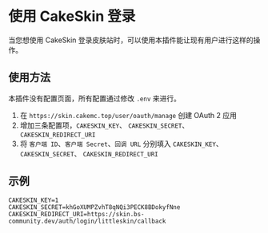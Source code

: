 # 使用 CakeSkin 登录
当您想使用 CakeSkin 登录皮肤站时，可以使用本插件能让现有用户进行这样的操作。

## 使用方法

本插件没有配置页面，所有配置通过修改 `.env` 来进行。

1. 在 `https://skin.cakemc.top/user/oauth/manage` 创建 OAuth 2 应用
2. 增加三条配置项，`CAKESKIN_KEY`、 `CAKESKIN_SECRET`、 `CAKESKIN_REDIRECT_URI`
3. 将 `客户端 ID`、`客户端 Secret`、`回调 URL` 分别填入  `CAKESKIN_KEY`、 `CAKESKIN_SECRET`、 `CAKESKIN_REDIRECT_URI`

## 示例

```
CAKESKIN_KEY=1
CAKESKIN_SECRET=khGoXUMPZvhT8qNQi3PECK8BDokyfNne
CAKESKIN_REDIRECT_URI=https://skin.bs-community.dev/auth/login/littleskin/callback
```
